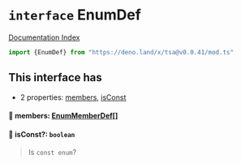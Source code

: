 # `interface` EnumDef

[Documentation Index](../README.md)

```ts
import {EnumDef} from "https://deno.land/x/tsa@v0.0.41/mod.ts"
```

## This interface has

- 2 properties:
[members](#-members-enummemberdef),
[isConst](#-isconst-boolean)


#### 📄 members: [EnumMemberDef](../interface.EnumMemberDef/README.md)\[]



#### 📄 isConst?: `boolean`

> Is `const enum`?



